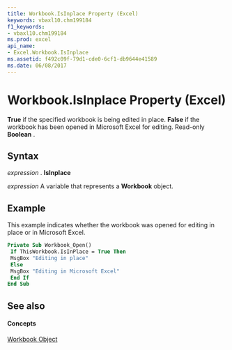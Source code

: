 ```yaml
---
title: Workbook.IsInplace Property (Excel)
keywords: vbaxl10.chm199184
f1_keywords:
- vbaxl10.chm199184
ms.prod: excel
api_name:
- Excel.Workbook.IsInplace
ms.assetid: f492c09f-79d1-cde0-6cf1-db9644e41589
ms.date: 06/08/2017
---
```



# Workbook.IsInplace Property (Excel)

 **True** if the specified workbook is being edited in place. **False** if the workbook has been opened in Microsoft Excel for editing. Read-only **Boolean** .


## Syntax

 _expression_ . **IsInplace**

 _expression_ A variable that represents a **Workbook** object.


## Example

This example indicates whether the workbook was opened for editing in place or in Microsoft Excel.


```vb
Private Sub Workbook_Open() 
 If ThisWorkbook.IsInPlace = True Then 
 MsgBox "Editing in place" 
 Else 
 MsgBox "Editing in Microsoft Excel" 
 End If 
End Sub
```


## See also


#### Concepts


[Workbook Object](Excel.Workbook.md)

